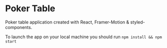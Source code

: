 # Poker Table
Poker table application created with React, Framer-Motion & styled-components.

To launch the app on your local machine you should run
`npm install && npm start`
